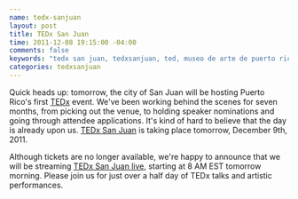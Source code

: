 ```yaml
--- 
name: tedx-sanjuan
layout: post
title: TEDx San Juan
time: 2011-12-08 19:15:00 -04:00
comments: false
keywords: "tedx san juan, tedxsanjuan, ted, museo de arte de puerto rico"
categories: tedxsanjuan
---
```


Quick heads up: tomorrow, the city of San Juan will be hosting Puerto Rico's first [TEDx](http://www.ted.com/tedx) event. We've been working behind the scenes for seven months, from picking out the venue, to holding speaker nominations and going through attendee applications. It's kind of hard to believe that the day is already upon us. [TEDx San Juan](http://www.tedxsanjuan.com/) is taking place tomorrow, December 9th, 2011.

Although tickets are no longer available, we're happy to announce that we will be streaming [TEDx San Juan live](http://www.tedxsanjuan.com/live), starting at 8 AM EST tomorrow morning. Please join us for just over a half day of TEDx talks and artistic performances.